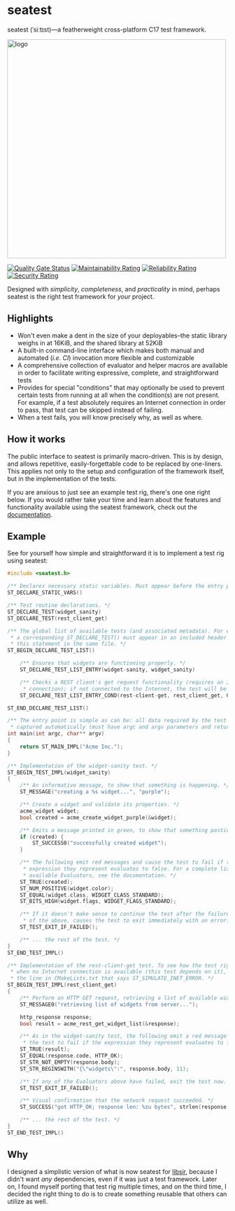 # seatest

<!-- SPDX-License-Identifier: MIT -->
<!-- Copyright (c) 2023 Ryan M. Lederman <lederman@gmail.com> -->

seatest (ˈsiːtɪst)&mdash;a featherweight cross-platform C17 test framework.

<img src="https://rml.dev/pub/seatest-logo.png" alt="logo" width="500px" height="auto" />

[![Quality Gate Status](https://sonarcloud.io/api/project_badges/measure?project=aremmell_seatest&metric=alert_status)](https://sonarcloud.io/summary/new_code?id=aremmell_seatest)
[![Maintainability Rating](https://sonarcloud.io/api/project_badges/measure?project=aremmell_seatest&metric=sqale_rating)](https://sonarcloud.io/summary/new_code?id=aremmell_seatest)
[![Reliability Rating](https://sonarcloud.io/api/project_badges/measure?project=aremmell_seatest&metric=reliability_rating)](https://sonarcloud.io/summary/new_code?id=aremmell_seatest)
[![Security Rating](https://sonarcloud.io/api/project_badges/measure?project=aremmell_seatest&metric=security_rating)](https://sonarcloud.io/summary/new_code?id=aremmell_seatest)

Designed with *simplicity*, *completeness*, and *practicality* in mind, perhaps seatest is the right test framework for *your* project.

## Highlights

* Won't even make a dent in the size of your deployables–the static library weighs in at 16KiB, and the shared library at 52KiB
* A built-in command-line interface which makes both manual and automated (*i.e. CI*) invocation more flexible and customizable
* A comprehensive collection of evaluator and helper macros are available in order to facilitate writing expressive, complete, and straightforward tests
* Provides for special "conditions" that may optionally be used to prevent certain tests from running at all when the condition(s) are not present. For example, if a test absolutely requires an Internet connection in order to pass, that test can be skipped instead of failing.
* When a test fails, you will know precisely why, as well as where.

## How it works

The public interface to seatest is primarily macro-driven. This is by design, and allows repetitive, easily-forgettable code to be replaced by one-liners. This applies not only to the setup and configuration of the framework itself, but in the implementation of the tests.

If you are anxious to just see an example test rig, there's one one right below. If you would rather take your time and learn about the features and functionality available using the seatest framework, check out the [documentation](https://seatest.rml.dev/).

## Example

See for yourself how simple and straightforward it is to implement a test rig using seatest:

```c
#include <seatest.h>

/** Declares necessary static variables. Must appear before the entry point. */
ST_DECLARE_STATIC_VARS()

/** Test routine declarations. */
ST_DECLARE_TEST(widget_sanity)
ST_DECLARE_TEST(rest_client_get)

/** The global list of available tests (and associated metadata). For each entry,
 * a corresponding ST_DECLARE_TEST() must appear in an included header or above
 * this statement in the same file. */
ST_BEGIN_DECLARE_TEST_LIST()

    /** Ensures that widgets are functioning properly. */
    ST_DECLARE_TEST_LIST_ENTRY(widget-sanity, widget_sanity)

    /** Checks a REST client's get request functionality (requires an Internet
     * connection); if not connected to the Internet, the test will be skipped. */
    ST_DECLARE_TEST_LIST_ENTRY_COND(rest-client-get, rest_client_get, COND_INET)

ST_END_DECLARE_TEST_LIST()

/** The entry point is simple as can be: all data required by the test rig is
 * captured automatically (must have argc and argv parameters and return int). */
int main(int argc, char** argv)
{
    return ST_MAIN_IMPL("Acme Inc.");
}

/** Implementation of the widget-sanity test. */
ST_BEGIN_TEST_IMPL(widget_sanity)
{
    /** An informative message, to show that something is happening. */
    ST_MESSAGE("creating a %s widget...", "purple");

    /** Create a widget and validate its properties. */
    acme_widget widget;
    bool created = acme_create_widget_purple(&widget);

    /** Emits a message printed in green, to show that something postive happened. */
    if (created) {
        ST_SUCCESS0("successfully created widget");
    }

    /** The following emit red messages and cause the test to fail if the
     * expression they represent evaluates to false. For a complete list of
     * available Evaluators, see the documentation. */
    ST_TRUE(created);
    ST_NUM_POSITIVE(widget.color);
    ST_EQUAL(widget.class, WIDGET_CLASS_STANDARD);
    ST_BITS_HIGH(widget.flags, WIDGET_FLAGS_STANDARD);

    /** If it doesn't make sense to continue the test after the failure of any
     * of the above, causes the test to exit immediately with an error. */
    ST_TEST_EXIT_IF_FAILED();

    /** ... the rest of the test. */
}
ST_END_TEST_IMPL()

/** Implementation of the rest-client-get test. To see how the test rig behaves
 * when no Internet connection is available (this test depends on it), uncomment
 * the line in CMakeLists.txt that says ST_SIMULATE_INET_ERROR. */
ST_BEGIN_TEST_IMPL(rest_client_get)
{
    /** Perform an HTTP GET request, retrieving a list of available widgets.  */
    ST_MESSAGE0("retrieving list of widgets from server...");

    http_response response;
    bool result = acme_rest_get_widget_list(&response);

    /** As in the widget-sanity test, the following emit a red message and cause
     * the test to fail if the expression they represent evaluates to false. */
    ST_TRUE(result);
    ST_EQUAL(response.code, HTTP_OK);
    ST_STR_NOT_EMPTY(response.body);
    ST_STR_BEGINSWITH("{\"widgets\":", response.body, 11);

    /** If any of the Evaluators above have failed, exit the test now. */
    ST_TEST_EXIT_IF_FAILED();

    /** Visual confirmation that the network request succeeded. */
    ST_SUCCESS("got HTTP_OK; response len: %zu bytes", strlen(response.body));

    /** ... the rest of the test. */
}
ST_END_TEST_IMPL()
```

## Why
I designed a simplistic version of what is now seatest for [libsir](https://github.com/aremmell/libsir), because I didn't want *any* dependencies, even if it was just a test framework. Later on, I found myself porting that test rig multiple times, and on the third time, I decided the right thing to do is to create something reusable that others can utilize as well.
